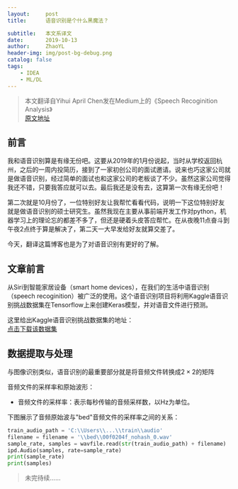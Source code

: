 ```yaml
---
layout:     post
title:      语音识别是个什么黑魔法？

subtitle:   本文系译文 
date:       2019-10-13
author:     ZhaoYL
header-img: img/post-bg-debug.png
catalog: false
tags:
    - IDEA
    - ML/DL
---
```


> 本文翻译自Yihui April Chen发在Medium上的《Speech Recoginition Analysis》    
> [原文地址](https://towardsdatascience.com/speech-recognition-analysis-f03ff9ce78e9)

## 前言  
我和语音识别算是有缘无份吧。这要从2019年的1月份说起，当时从学校返回杭州，之后的一周内投简历，接到了一家初创公司的面试邀请。说来也巧这家公司就是做语音识别，经过简单的面试也和这家公司的老板谈了不少。虽然这家公司觉得我还不错，只要我答应就可以去。最后我还是没有去，这算第一次有缘无份吧！

第二次就是10月份了，一位特别好友让我帮忙看看代码，说明一下这位特别好友就是做语音识别的硕士研究生。虽然我现在主要从事前端开发工作对python，机器学习上的理论忘的都差不多了，但还是硬着头皮答应帮忙。在从夜晚11点奋斗到午夜2点终于算是解决了，第二天一大早发给好友就算交差了。

今天，翻译这篇博客也是为了对语音识别有更好的了解。


## 文章前言
从Siri到智能家居设备（smart home devices），在我们的生活中语音识别（speech recoginition）被广泛的使用。这个语音识别项目将利用Kaggle语音识别挑战数据集在Tensorflow上来创建Keras模型，并对语音文件进行预测。


这里给出Kaggle语音识别挑战数据集的地址：   
[点击下载该数据集](https://www.kaggle.com/c/tensorflow-speech-recognition-challenge/data?source=post_page-----f03ff9ce78e9--------------)

## 数据提取与处理    
与图像识别类似，语音识别的最重要部分就是将音频文件转换成$2 \times 2$的矩阵

音频文件的采样率和原始波形：   
- 音频文件的采样率：表示每秒传输的音频采样数，以Hz为单位。   

下图展示了音频原始波与"bed"音频文件的采样率之间的关系：

```python
train_audio_path = 'C:\\Users\\...\\train\\audio'
filename = filename = '\\bed\\00f0204f_nohash_0.wav'
sample_rate, samples = wavfile.read(str(train_audio_path) + filename)
ipd.Audio(samples, rate=sample_rate)
print(sample_rate)
print(samples)

```


> 未完待续......


